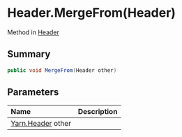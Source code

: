 # Header.MergeFrom(Header)

Method in [Header](/api/csharp/yarn.header.md)

## Summary



```csharp
public void MergeFrom(Header other)
```

## Parameters

|Name|Description|
|:---|:---|
|[Yarn.Header](/api/csharp/yarn.header.md) other||

